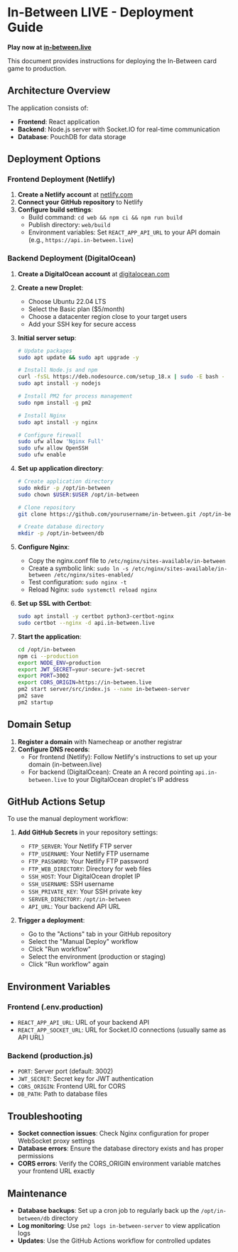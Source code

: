 # In-Between LIVE - Deployment Guide

**Play now at [in-between.live](https://in-between.live)**

This document provides instructions for deploying the In-Between card game to production.

## Architecture Overview

The application consists of:
- **Frontend**: React application
- **Backend**: Node.js server with Socket.IO for real-time communication
- **Database**: PouchDB for data storage

## Deployment Options

### Frontend Deployment (Netlify)

1. **Create a Netlify account** at [netlify.com](https://www.netlify.com/)
2. **Connect your GitHub repository** to Netlify
3. **Configure build settings**:
   - Build command: `cd web && npm ci && npm run build`
   - Publish directory: `web/build`
   - Environment variables: Set `REACT_APP_API_URL` to your API domain (e.g., `https://api.in-between.live`)

### Backend Deployment (DigitalOcean)

1. **Create a DigitalOcean account** at [digitalocean.com](https://www.digitalocean.com/)
2. **Create a new Droplet**:
   - Choose Ubuntu 22.04 LTS
   - Select the Basic plan ($5/month)
   - Choose a datacenter region close to your target users
   - Add your SSH key for secure access

3. **Initial server setup**:
   ```bash
   # Update packages
   sudo apt update && sudo apt upgrade -y
   
   # Install Node.js and npm
   curl -fsSL https://deb.nodesource.com/setup_18.x | sudo -E bash -
   sudo apt install -y nodejs
   
   # Install PM2 for process management
   sudo npm install -g pm2
   
   # Install Nginx
   sudo apt install -y nginx
   
   # Configure firewall
   sudo ufw allow 'Nginx Full'
   sudo ufw allow OpenSSH
   sudo ufw enable
   ```

4. **Set up application directory**:
   ```bash
   # Create application directory
   sudo mkdir -p /opt/in-between
   sudo chown $USER:$USER /opt/in-between
   
   # Clone repository
   git clone https://github.com/yourusername/in-between.git /opt/in-between
   
   # Create database directory
   mkdir -p /opt/in-between/db
   ```

5. **Configure Nginx**:
   - Copy the nginx.conf file to `/etc/nginx/sites-available/in-between`
   - Create a symbolic link: `sudo ln -s /etc/nginx/sites-available/in-between /etc/nginx/sites-enabled/`
   - Test configuration: `sudo nginx -t`
   - Reload Nginx: `sudo systemctl reload nginx`

6. **Set up SSL with Certbot**:
   ```bash
   sudo apt install -y certbot python3-certbot-nginx
   sudo certbot --nginx -d api.in-between.live
   ```

7. **Start the application**:
   ```bash
   cd /opt/in-between
   npm ci --production
   export NODE_ENV=production
   export JWT_SECRET=your-secure-jwt-secret
   export PORT=3002
   export CORS_ORIGIN=https://in-between.live
   pm2 start server/src/index.js --name in-between-server
   pm2 save
   pm2 startup
   ```

## Domain Setup

1. **Register a domain** with Namecheap or another registrar
2. **Configure DNS records**:
   - For frontend (Netlify): Follow Netlify's instructions to set up your domain (in-between.live)
   - For backend (DigitalOcean): Create an A record pointing `api.in-between.live` to your DigitalOcean droplet's IP address

## GitHub Actions Setup

To use the manual deployment workflow:

1. **Add GitHub Secrets** in your repository settings:
   - `FTP_SERVER`: Your Netlify FTP server
   - `FTP_USERNAME`: Your Netlify FTP username
   - `FTP_PASSWORD`: Your Netlify FTP password
   - `FTP_WEB_DIRECTORY`: Directory for web files
   - `SSH_HOST`: Your DigitalOcean droplet IP
   - `SSH_USERNAME`: SSH username
   - `SSH_PRIVATE_KEY`: Your SSH private key
   - `SERVER_DIRECTORY`: `/opt/in-between`
   - `API_URL`: Your backend API URL

2. **Trigger a deployment**:
   - Go to the "Actions" tab in your GitHub repository
   - Select the "Manual Deploy" workflow
   - Click "Run workflow"
   - Select the environment (production or staging)
   - Click "Run workflow" again

## Environment Variables

### Frontend (.env.production)
- `REACT_APP_API_URL`: URL of your backend API
- `REACT_APP_SOCKET_URL`: URL for Socket.IO connections (usually same as API URL)

### Backend (production.js)
- `PORT`: Server port (default: 3002)
- `JWT_SECRET`: Secret key for JWT authentication
- `CORS_ORIGIN`: Frontend URL for CORS
- `DB_PATH`: Path to database files

## Troubleshooting

- **Socket connection issues**: Check Nginx configuration for proper WebSocket proxy settings
- **Database errors**: Ensure the database directory exists and has proper permissions
- **CORS errors**: Verify the CORS_ORIGIN environment variable matches your frontend URL exactly

## Maintenance

- **Database backups**: Set up a cron job to regularly back up the `/opt/in-between/db` directory
- **Log monitoring**: Use `pm2 logs in-between-server` to view application logs
- **Updates**: Use the GitHub Actions workflow for controlled updates
